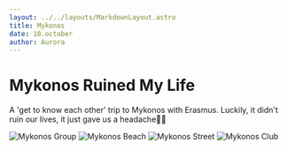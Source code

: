 ```yaml
---
layout: ../../layouts/MarkdownLayout.astro
title: Mykonos
date: 10.october
author: Aurora
---
```


# Mykonos Ruined My Life

A 'get to know each other' trip to Mykonos with Erasmus. Luckily, it didn't ruin our lives, it just gave us a headache😵‍💫

![Mykonos Group](./images/mykonosGroup_1280.webp)
![Mykonos Beach](./images/mykonosBeach_1280.webp)
![Mykonos Street](./images/mykonosStreet_1280.webp)
![Mykonos Club](./images/mykonosClub_1280.webp)
